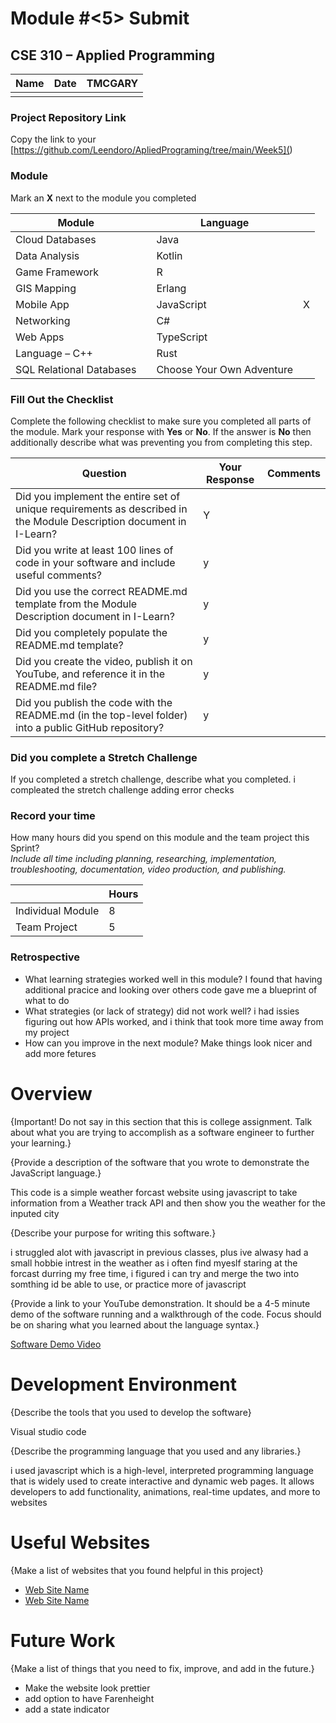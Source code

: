 # Module #<5> Submit
## CSE 310 – Applied Programming

|Name|Date|TMCGARY|
|-|-|-|
| | | |

### Project Repository Link
Copy the link to your [https://github.com/Leendoro/ApliedPrograming/tree/main/Week5](<!-- Insert Link Here -->)

### Module
Mark an **X** next to the module you completed

|Module                   | |Language                  | |
|-------------------------|-|--------------------------|-|
|Cloud Databases          | | Java                     | |
|Data Analysis            | | Kotlin                   | |
|Game Framework           | | R                        | |
|GIS Mapping              | | Erlang                   | |
|Mobile App               | | JavaScript               |X |
|Networking               | | C#                       ||
|Web Apps                 | | TypeScript               | |
|Language – C++           | | Rust                     | |
|SQL Relational Databases | |Choose Your Own Adventure | |

### Fill Out the Checklist
Complete the following checklist to make sure you completed all parts of the module.  Mark your response with **Yes** or **No**.  If the answer is **No** then additionally describe what was preventing you from completing this step.

|Question                                                                                         |Your Response|Comments|
|--------------------------------------------------------------------------------------------------------------------|-|-|
|Did you implement the entire set of unique requirements as described in the Module Description document in I-Learn? | Y| |
|Did you write at least 100 lines of code in your software and include useful comments?                              |y | |
|Did you use the correct README.md template from the Module Description document in I-Learn?                         |y | |
|Did you completely populate the README.md template?                                                                 |y | |
|Did you create the video, publish it on YouTube, and reference it in the README.md file?                            |y | |
|Did you publish the code with the README.md (in the top-level folder) into a public GitHub repository?              | y| |
 

### Did you complete a Stretch Challenge 
If you completed a stretch challenge, describe what you completed.
i compleated the stretch challenge adding error checks


### Record your time
How many hours did you spend on this module and the team project this Sprint?  
*Include all time including planning, researching, implementation, troubleshooting, documentation, video production, and publishing.*

|              |Hours|
|------------------|-|
|Individual Module |8|
|Team Project      |5 |

### Retrospective
- What learning strategies worked well in this module?
 I found that having additional pracice and looking over others code gave me a blueprint of what to do
- What strategies (or lack of strategy) did not work well?
  i had issies figuring out how APIs worked, and i think that took more time away from my project
- How can you improve in the next module?
  Make things look nicer and add more fetures


<!-- Create this Markdown to a PDF and submit it. In visual studio code you can convert this to a pdf with any one of the extensions. -->

# Overview

{Important! Do not say in this section that this is college assignment. Talk about what you are trying to accomplish as a software engineer to further your learning.}

{Provide a description of the software that you wrote to demonstrate the JavaScript language.}

This code is a simple weather forcast website using javascript to take information from a Weather track API and then show you the weather for the inputed city

{Describe your purpose for writing this software.}

i struggled alot with javascript in previous classes, plus ive alwasy had a small hobbie intrest in the weather as i often find myeslf staring at the forcast durring my free time, i figured i can try and merge the two into somthing id be able to use, or practice more of javascript

{Provide a link to your YouTube demonstration. It should be a 4-5 minute demo of the software running and a walkthrough of the code. Focus should be on sharing what you learned about the language syntax.}

[Software Demo Video](https://youtu.be/7tiUjDSHbU4)

# Development Environment

{Describe the tools that you used to develop the software}

Visual studio code

{Describe the programming language that you used and any libraries.}

i used javascript which is a high-level, interpreted programming language that is widely used to create interactive and dynamic web pages. It allows developers to add functionality, animations, real-time updates, and more to websites

# Useful Websites

{Make a list of websites that you found helpful in this project}

- [Web Site Name](https://www.geeksforgeeks.org/)
- [Web Site Name](https://www.w3schools.com)

# Future Work

{Make a list of things that you need to fix, improve, and add in the future.}

- Make the website look prettier
- add option to have Farenheight
- add a state indicator